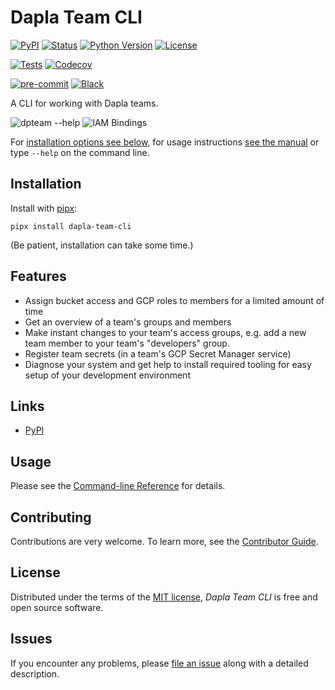 # Dapla Team CLI

[![PyPI](https://img.shields.io/pypi/v/dapla-team-cli.svg)][pypi_]
[![Status](https://img.shields.io/pypi/status/dapla-team-cli.svg)][status]
[![Python Version](https://img.shields.io/pypi/pyversions/dapla-team-cli)][python version]
[![License](https://img.shields.io/pypi/l/dapla-team-cli)][license]

[![Tests](https://github.com/statisticsnorway/dapla-team-cli/workflows/Tests/badge.svg)][tests]
[![Codecov](https://codecov.io/gh/statisticsnorway/dapla-team-cli/branch/main/graph/badge.svg)][codecov]

[![pre-commit](https://img.shields.io/badge/pre--commit-enabled-brightgreen?logo=pre-commit&logoColor=white)][pre-commit]
[![Black](https://img.shields.io/badge/code%20style-black-000000.svg)][black]

[pypi_]: https://pypi.org/project/dapla-team-cli/
[status]: https://pypi.org/project/dapla-team-cli/
[python version]: https://pypi.org/project/dapla-team-cli
[tests]: https://github.com/statisticsnorway/dapla-team-cli/actions?workflow=Tests
[codecov]: https://app.codecov.io/gh/statisticsnorway/dapla-team-cli
[pre-commit]: https://github.com/pre-commit/pre-commit
[black]: https://github.com/psf/black

A CLI for working with Dapla teams.

![dpteam --help](docs/dapla-team-cli-help.png)
![IAM Bindings](docs/iam-bindings.gif)

For [installation options see below](#installation), for usage instructions
[see the manual](https://statisticsnorway.github.io/dapla-team-cli/) or type `--help` on the command line.

<!-- this anchor is linked to, so avoid renaming it -->

## Installation

Install with [pipx]:

```console
pipx install dapla-team-cli
```

(Be patient, installation can take some time.)

## Features

- Assign bucket access and GCP roles to members for a limited amount of time
- Get an overview of a team's groups and members
- Make instant changes to your team's access groups, e.g. add a new team member to your team's "developers" group.
- Register team secrets (in a team's GCP Secret Manager service)
- Diagnose your system and get help to install required tooling for easy setup of your development environment

## Links

- [PyPI]

## Usage

Please see the [Command-line Reference] for details.

## Contributing

Contributions are very welcome.
To learn more, see the [Contributor Guide].

## License

Distributed under the terms of the [MIT license][license],
_Dapla Team CLI_ is free and open source software.

## Issues

If you encounter any problems, please [file an issue] along with a detailed description.

[pypi]: https://pypi.org/project/dapla-team-cli/
[file an issue]: https://github.com/statisticsnorway/dapla-team-cli/issues
[pipx]: https://pypa.github.io/pipx

<!-- github-only -->

[license]: https://github.com/statisticsnorway/dapla-team-cli/blob/main/LICENSE
[contributor guide]: https://github.com/statisticsnorway/dapla-team-cli/blob/main/CONTRIBUTING.md
[command-line reference]: https://statisticsnorway.github.io/dapla-team-cli/command_reference/
